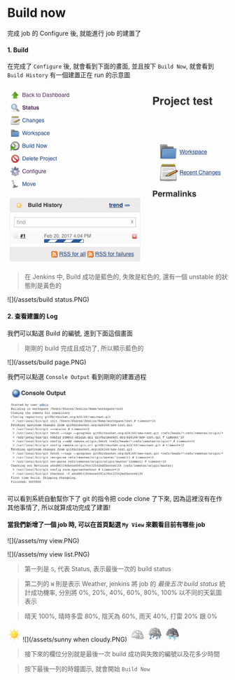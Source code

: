 Build now
====

完成 job 的 Configure 後, 就能進行 job 的建置了

#### 1. Build

在完成了 ```Configure``` 後, 就會看到下面的畫面, 並且按下 ```Build Now```, 就會看到 ```Build History``` 有一個建置正在 run 的示意圖

![](/assets/initbuild.PNG)

> 在 Jenkins 中, Build 成功是藍色的, 失敗是紅色的, 還有一個 unstable 的狀態則是黃色的

![](/assets/build status.PNG)

#### 2. 查看建置的 Log

我們可以點選 Build 的編號, 進到下面這個畫面

> 剛剛的 build 完成且成功了, 所以顯示藍色的

![](/assets/build page.PNG)

我們可以點選 ```Console Output``` 看到剛剛的建置過程

![](/assets/buildlog.PNG)

可以看到系統自動幫你下了 git 的指令把 code clone 了下來, 因為這裡沒有在作其他事情了, 所以就算成功完成了建置!

#### 當我們新增了一個  job 時, 可以在首頁點選  ```My View``` 來觀看目前有哪些  job

![](/assets/my view.PNG)

![](/assets/my view list.PNG)

> 第一列是 ```S```, 代表 Status, 表示最後一次的 build status

> 第二列的 ```W``` 則是表示 Weather, jenkins 將 job 的 _最後五次 build status_ 統計成功機率, 分別將 0%, 20%, 40%, 60%, 80%, 100% 以不同的天氣圖表示

> 晴天 100%, 晴時多雲 80%, 陰天為 60%, 雨天 40%, 打雷 20% 跟 0%

![](/assets/sunny.PNG) ![](/assets/sunny when cloudy.PNG) ![](/assets/cloudy.PNG) ![](/assets/rain.PNG) ![](/assets/thunder.PNG)

> 接下來的欄位分別就是最後一次 build 成功與失敗的編號以及花多少時間

> 按下最後一列的時鐘圖示, 就會開始 ```Build Now```